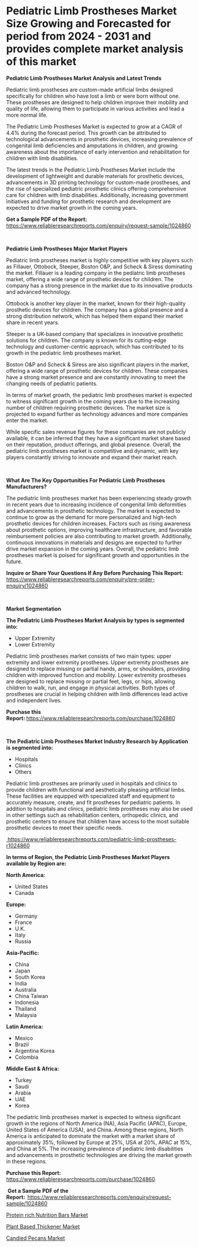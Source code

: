 <p><h1>Pediatric Limb Prostheses Market Size Growing and Forecasted for period from 2024 - 2031 and provides complete market analysis of this market</h1></p><p><strong>Pediatric Limb Prostheses Market Analysis and Latest Trends</strong></p>
<p><p>Pediatric limb prostheses are custom-made artificial limbs designed specifically for children who have lost a limb or were born without one. These prostheses are designed to help children improve their mobility and quality of life, allowing them to participate in various activities and lead a more normal life.</p><p>The Pediatric Limb Prostheses Market is expected to grow at a CAGR of 4.4% during the forecast period. This growth can be attributed to technological advancements in prosthetic devices, increasing prevalence of congenital limb deficiencies and amputations in children, and growing awareness about the importance of early intervention and rehabilitation for children with limb disabilities.</p><p>The latest trends in the Pediatric Limb Prostheses Market include the development of lightweight and durable materials for prosthetic devices, advancements in 3D printing technology for custom-made prostheses, and the rise of specialized pediatric prosthetic clinics offering comprehensive care for children with limb disabilities. Additionally, increasing government initiatives and funding for prosthetic research and development are expected to drive market growth in the coming years.</p></p>
<p><strong>Get a Sample PDF of the Report:&nbsp;</strong> <a href="https://www.reliableresearchreports.com/enquiry/request-sample/1024860">https://www.reliableresearchreports.com/enquiry/request-sample/1024860</a></p>
<p>&nbsp;</p>
<p><strong>Pediatric Limb Prostheses Major Market Players</strong></p>
<p><p>Pediatric limb prostheses market is highly competitive with key players such as Fillauer, Ottobock, Steeper, Boston O&P, and Scheck & Siress dominating the market. Fillauer is a leading company in the pediatric limb prostheses market, offering a wide range of prosthetic devices for children. The company has a strong presence in the market due to its innovative products and advanced technology.</p><p>Ottobock is another key player in the market, known for their high-quality prosthetic devices for children. The company has a global presence and a strong distribution network, which has helped them expand their market share in recent years.</p><p>Steeper is a UK-based company that specializes in innovative prosthetic solutions for children. The company is known for its cutting-edge technology and customer-centric approach, which has contributed to its growth in the pediatric limb prostheses market.</p><p>Boston O&P and Scheck & Siress are also significant players in the market, offering a wide range of prosthetic devices for children. These companies have a strong market presence and are constantly innovating to meet the changing needs of pediatric patients.</p><p>In terms of market growth, the pediatric limb prostheses market is expected to witness significant growth in the coming years due to the increasing number of children requiring prosthetic devices. The market size is projected to expand further as technology advances and more companies enter the market.</p><p>While specific sales revenue figures for these companies are not publicly available, it can be inferred that they have a significant market share based on their reputation, product offerings, and global presence. Overall, the pediatric limb prostheses market is competitive and dynamic, with key players constantly striving to innovate and expand their market reach.</p></p>
<p>&nbsp;</p>
<p><strong>What Are The Key Opportunities For Pediatric Limb Prostheses Manufacturers?</strong></p>
<p><p>The pediatric limb prostheses market has been experiencing steady growth in recent years due to increasing incidence of congenital limb deformities and advancements in prosthetic technology. The market is expected to continue to grow as the demand for more personalized and high-tech prosthetic devices for children increases. Factors such as rising awareness about prosthetic options, improving healthcare infrastructure, and favorable reimbursement policies are also contributing to market growth. Additionally, continuous innovations in materials and designs are expected to further drive market expansion in the coming years. Overall, the pediatric limb prostheses market is poised for significant growth and opportunities in the future.</p></p>
<p><strong>Inquire or Share Your Questions If Any Before Purchasing This Report:</strong> <a href="https://www.reliableresearchreports.com/enquiry/pre-order-enquiry/1024860">https://www.reliableresearchreports.com/enquiry/pre-order-enquiry/1024860</a></p>
<p>&nbsp;</p>
<p><strong>Market Segmentation</strong></p>
<p><strong>The Pediatric Limb Prostheses Market Analysis by types is segmented into:</strong></p>
<p><ul><li>Upper Extremity</li><li>Lower Extremity</li></ul></p>
<p><p>Pediatric limb prostheses market consists of two main types: upper extremity and lower extremity prostheses. Upper extremity prostheses are designed to replace missing or partial hands, arms, or shoulders, providing children with improved function and mobility. Lower extremity prostheses are designed to replace missing or partial feet, legs, or hips, allowing children to walk, run, and engage in physical activities. Both types of prostheses are crucial in helping children with limb differences lead active and independent lives.</p></p>
<p><strong>Purchase this Report:&nbsp;</strong><a href="https://www.reliableresearchreports.com/purchase/1024860">https://www.reliableresearchreports.com/purchase/1024860</a></p>
<p>&nbsp;</p>
<p><strong>The Pediatric Limb Prostheses Market Industry Research by Application is segmented into:</strong></p>
<p><ul><li>Hospitals</li><li>Clinics</li><li>Others</li></ul></p>
<p><p>Pediatric limb prostheses are primarily used in hospitals and clinics to provide children with functional and aesthetically pleasing artificial limbs. These facilities are equipped with specialized staff and equipment to accurately measure, create, and fit prostheses for pediatric patients. In addition to hospitals and clinics, pediatric limb prostheses may also be used in other settings such as rehabilitation centers, orthopedic clinics, and prosthetic centers to ensure that children have access to the most suitable prosthetic devices to meet their specific needs.</p></p>
<p><a href="https://www.reliableresearchreports.com/pediatric-limb-prostheses-r1024860">&nbsp;https://www.reliableresearchreports.com/pediatric-limb-prostheses-r1024860</a></p>
<p><strong>In terms of Region, the Pediatric Limb Prostheses Market Players available by Region are:</strong></p>
<p>
    <p> <strong> North America: </strong>
        <ul>
            <li>United States</li>
            <li>Canada</li>
        </ul>
        </p> 
    <p> <strong> Europe: </strong>
        <ul>
            <li>Germany</li>
            <li>France</li>
            <li>U.K.</li>
            <li>Italy</li>
            <li>Russia</li>
        </ul>
        </p> 
    <p> <strong> Asia-Pacific: </strong>
        <ul>
            <li>China</li>
            <li>Japan</li>
            <li>South Korea</li>
            <li>India</li>
            <li>Australia</li>
            <li>China Taiwan</li>
            <li>Indonesia</li>
            <li>Thailand</li>
            <li>Malaysia</li>
        </ul>
        </p> 
    <p> <strong> Latin America: </strong>
        <ul>
            <li>Mexico</li>
            <li>Brazil</li>
            <li>Argentina Korea</li>
            <li>Colombia</li>
        </ul>
        </p> 
    <p> <strong> Middle East & Africa: </strong>
        <ul>
            <li>Turkey</li>
            <li>Saudi</li>
            <li>Arabia</li>
            <li>UAE</li>
            <li>Korea</li>
        </ul>
    </p>
    </p>
<p><p>The pediatric limb prostheses market is expected to witness significant growth in the regions of North America (NA), Asia Pacific (APAC), Europe, United States of America (USA), and China. Among these regions, North America is anticipated to dominate the market with a market share of approximately 35%, followed by Europe at 25%, USA at 20%, APAC at 15%, and China at 5%. The increasing prevalence of pediatric limb disabilities and advancements in prosthetic technologies are driving the market growth in these regions.</p></p>
<p><strong>Purchase this Report: </strong><a href="https://www.reliableresearchreports.com/purchase/1024860">https://www.reliableresearchreports.com/purchase/1024860</a></p>
<p>&nbsp;<strong>Get a Sample PDF of the Report:&nbsp;&nbsp;</strong><a href="https://www.reliableresearchreports.com/enquiry/request-sample/1024860">https://www.reliableresearchreports.com/enquiry/request-sample/1024860</a></p>
<p><strong></strong></p>
<p><p><a href="https://www.linkedin.com/pulse/protein-rich-nutrition-bars-market-furnishes-information-share-kxy3f">Protein rich Nutrition Bars Market</a></p><p><a href="https://www.linkedin.com/pulse/plant-based-thickener-market-share-evolution-growth-trends-2024-tirif">Plant Based Thickener Market</a></p><p><a href="https://www.linkedin.com/pulse/candied-pecans-market-comprehensive-assessment-type-tfq0c">Candied Pecans Market</a></p></p>